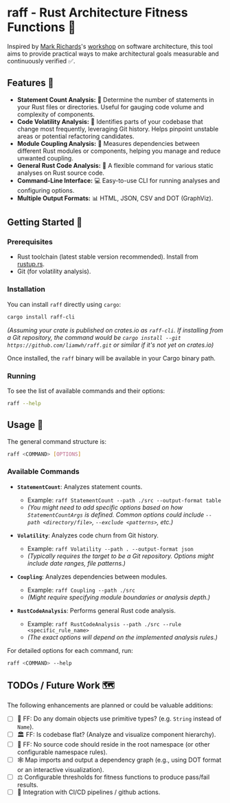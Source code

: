 # raff - Rust Architecture Fitness Functions 🦀

Inspired by [Mark Richards](https://developertoarchitect.com/mark-richards.html)\'s [workshop](https://2025.dddeurope.com/program/architecture-the-hard-parts/) on software architecture, this tool aims to provide practical ways to make architectural goals measurable and continuously verified ✅.

## Features 🌟

* **Statement Count Analysis:** 📝 Determine the number of statements in your Rust files or directories. Useful for gauging code volume and complexity of components.
* **Code Volatility Analysis:** 🔄 Identifies parts of your codebase that change most frequently, leveraging Git history. Helps pinpoint unstable areas or potential refactoring candidates.
* **Module Coupling Analysis:** 🔗 Measures dependencies between different Rust modules or components, helping you manage and reduce unwanted coupling.
* **General Rust Code Analysis:** 🔬 A flexible command for various static analyses on Rust source code.
* **Command-Line Interface:** 💻 Easy-to-use CLI for running analyses and configuring options.
* **Multiple Output Formats:** 📊 HTML, JSON, CSV and DOT (GraphViz).

## Getting Started 🚀

### Prerequisites

* Rust toolchain (latest stable version recommended). Install from [rustup.rs](https://rustup.rs/).
* Git (for volatility analysis).

### Installation

You can install `raff` directly using `cargo`:

```bash
cargo install raff-cli
```

*(Assuming your crate is published on crates.io as `raff-cli`. If installing from a Git repository, the command would be `cargo install --git https://github.com/liamwh/raff.git` or similar if it's not yet on crates.io)*

Once installed, the `raff` binary will be available in your Cargo binary path.

### Running

To see the list of available commands and their options:

```bash
raff --help
```

## Usage 📖

The general command structure is:

```bash
raff <COMMAND> [OPTIONS]
```

### Available Commands

* **`StatementCount`**: Analyzes statement counts.
  * Example: `raff StatementCount --path ./src --output-format table`
  * *(You might need to add specific options based on how `StatementCountArgs` is defined. Common options could include `--path <directory/file>`, `--exclude <patterns>`, etc.)*

* **`Volatility`**: Analyzes code churn from Git history.
  * Example: `raff Volatility --path . --output-format json`
  * *(Typically requires the target to be a Git repository. Options might include date ranges, file patterns.)*

* **`Coupling`**: Analyzes dependencies between modules.
  * Example: `raff Coupling --path ./src`
  * *(Might require specifying module boundaries or analysis depth.)*

* **`RustCodeAnalysis`**: Performs general Rust code analysis.
  * Example: `raff RustCodeAnalysis --path ./src --rule <specific_rule_name>`
  * *(The exact options will depend on the implemented analysis rules.)*

For detailed options for each command, run:

```bash
raff <COMMAND> --help
```

## TODOs / Future Work 🗺️

The following enhancements are planned or could be valuable additions:

* [ ] 🔶 FF: Do any domain objects use primitive types? (e.g. `String` instead of `Name`).
* [ ] 🏛️ FF: Is codebase flat? (Analyze and visualize component hierarchy).
* [ ] 🚫 FF: No source code should reside in the root namespace (or other configurable namespace rules).
* [ ] 🕸️ Map imports and output a dependency graph (e.g., using DOT format or an interactive visualization).
* [ ] ⚖️ Configurable thresholds for fitness functions to produce pass/fail results.
* [ ] 🚀 Integration with CI/CD pipelines / github actions.
